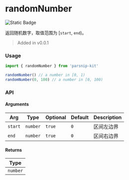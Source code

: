 # randomNumber
![Static Badge](https://img.shields.io/badge/Coverage-100.00%-FF8C00)
      
返回随机数字，取值范围为 [`start`, `end`)。

> Added in v0.0.1



### Usage

```ts
import { randomNumber } from 'parsnip-kit'

randomNumber() // a number in [0, 1)
randomNumber(0, 100) // a number in [0, 100)

```


### API

#### Arguments

| Arg | Type | Optional | Default | Description |
| --- | --- | --- | --- | --- |
| `start` | `number` | `true` | `0` | 区间左边界  |
| `end` | `number` | `true` | `0` | 区间右边界  |

#### Returns

| Type |
| ---  |
| `number`  |